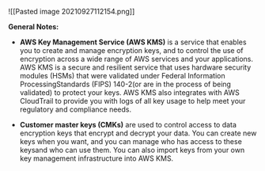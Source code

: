 ![[Pasted image 20210927112154.png]]

**General Notes:**
* **AWS Key Management Service (AWS KMS)** is a service that enables you to create and manage encryption keys, and to control the use of encryption across a wide range of AWS services and your applications. AWS KMS is a secure and resilient service that uses hardware security modules (HSMs) that were validated under Federal Information ProcessingStandards (FIPS) 140-2(or are in the process of being validated) to protect your keys. AWS KMS also integrates with AWS CloudTrail to provide you with logs of all key usage to help meet your regulatory and compliance needs.

* **Customer master keys (CMKs)** are used to control access to data encryption keys that encrypt and decrypt your data. You can create new keys when you want, and you can manage who has access to these keysand who can use them. You can also import keys from your own key management infrastructure into AWS KMS. 
